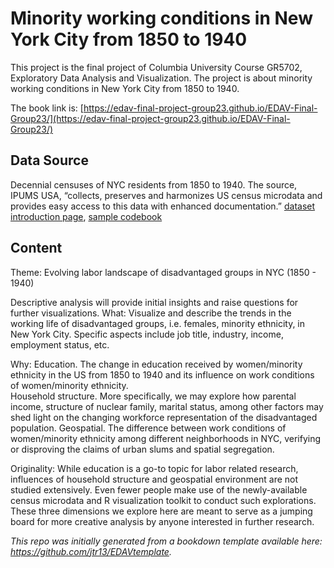 # Minority working conditions in New York City from 1850 to 1940

This project is the final project of Columbia University Course GR5702,
Exploratory Data Analysis and Visualization. The project is about minority 
working conditions in New York City from 1850 to 1940.

The book link is: [https://edav-final-project-group23.github.io/EDAV-Final-Group23/](https://edav-final-project-group23.github.io/EDAV-Final-Group23/)

## Data Source

Decennial censuses of NYC residents from 1850 to 1940. The source, IPUMS USA, “collects, preserves and harmonizes US census microdata and provides easy access to this data with enhanced documentation.” [dataset introduction page](https://usa.ipums.org/usa/intro.shtml), [sample codebook](https://usa.ipums.org/usa-action/variables/OCC1950#description_section)

## Content

Theme: Evolving labor landscape of disadvantaged groups in NYC (1850 - 1940)

Descriptive analysis will provide initial insights and raise questions for further visualizations.
What: Visualize and describe the trends in the working life of disadvantaged groups, i.e. females, minority ethnicity, in New York City. Specific aspects include job title, industry, income, employment status, etc. 

Why: 
Education. The change in education received by women/minority ethnicity in the US from 1850 to 1940 and its influence on work conditions of women/minority ethnicity.  
Household structure. More specifically, we may explore how parental income, structure of nuclear family, marital status, among other factors may shed light on the changing workforce representation of the disadvantaged population.
Geospatial. The difference between work conditions of women/minority ethnicity among different neighborhoods in NYC, verifying or disproving the claims of urban slums and spatial segregation. 

Originality: 
While education is a go-to topic for labor related research, influences of household structure and geospatial environment are not studied extensively. Even fewer people make use of the newly-available census microdata and R visualization toolkit to conduct such explorations. These three dimensions we explore here are meant to serve as a jumping board for more creative analysis by anyone interested in further research.


*This repo was initially generated from a bookdown template available here: https://github.com/jtr13/EDAVtemplate.*

